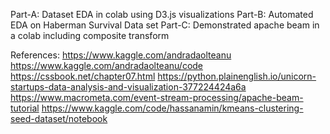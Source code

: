 Part-A: Dataset EDA in colab using D3.js visualizations
Part-B: Automated EDA on Haberman Survival Data set
Part-C: Demonstrated apache beam in a colab including composite transform

References:
https://www.kaggle.com/andradaolteanu
https://www.kaggle.com/andradaolteanu/code
https://cssbook.net/chapter07.html
https://python.plainenglish.io/unicorn-startups-data-analysis-and-visualization-377224424a6a
https://www.macrometa.com/event-stream-processing/apache-beam-tutorial
https://www.kaggle.com/code/hassanamin/kmeans-clustering-seed-dataset/notebook

